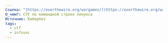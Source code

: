 ```yaml
---
Ссылка: "[https://overthewire.org/wargames/](https://overthewire.org/wargames/)"
О_чем?: CTF по командной строке линукса
Источник: Кибербез
tags:
  - ctf
  - infosec
---
```

